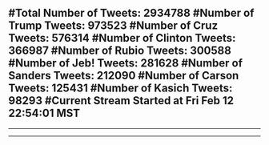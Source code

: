 #Total Number of Tweets: 2934788 
#Number of Trump Tweets: 973523
#Number of Cruz Tweets: 576314
#Number of Clinton Tweets: 366987
#Number of Rubio Tweets: 300588
#Number of Jeb! Tweets: 281628
#Number of Sanders Tweets: 212090
#Number of Carson Tweets: 125431
#Number of Kasich Tweets: 98293
#Current Stream Started at Fri Feb 12 22:54:01 MST
---
---
---
